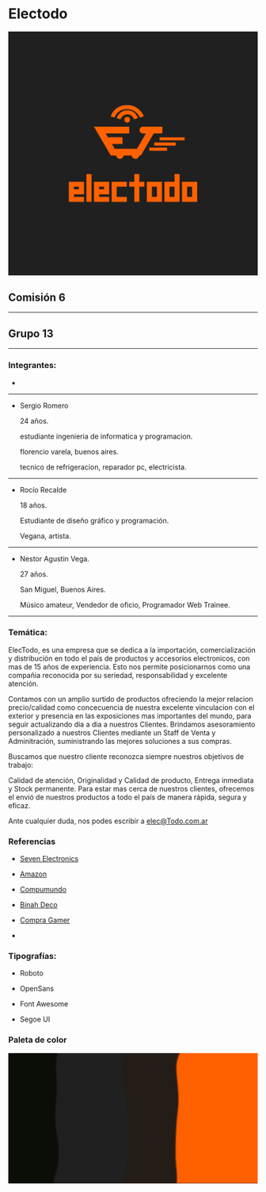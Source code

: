 # Electodo
![grupo_13](./logo/electodo_logo.png "Electodo")
## **Comisión 6**
---
## **Grupo 13**
___

### **Integrantes:**
-
___
-  Sergio Romero
   
   24 años.

   estudiante ingenieria de informatica y programacion.

   florencio varela, buenos aires.

   tecnico de refrigeracion, reparador pc, electricista.
___
-  Rocío Recalde

   18 años.

   Estudiante de diseño gráfico y programación. 

   Vegana, artista.
___
-  Nestor Agustin Vega.

   27 años.

   San Miguel, Buenos Aires.

   Músico amateur, Vendedor de oficio, Programador Web Trainee.
___

### **Temática:**
ElecTodo, es una empresa que se dedica a la importación, comercialización y distribución en todo el país de productos y accesorios electronicos, con mas de 15 años de experiencia.
Esto nos permite posicionarnos como una compañia reconocida por su seriedad, responsabilidad y excelente atención.

Contamos con un amplio surtido de productos ofreciendo la mejor relacion precio/calidad como concecuencia de nuestra excelente vinculacion con el exterior y presencia en las exposiciones mas importantes del mundo, para seguir actualizando dia a dia a nuestros Clientes. Brindamos asesoramiento personalizado a nuestros Clientes mediante un Staff de Venta y Adminitración, suministrando las mejores soluciones a sus compras.

Buscamos que nuestro cliente reconozca siempre nuestros objetivos de trabajo:

Calidad de atención, Originalidad y Calidad de producto, Entrega inmediata y Stock permanente.
Para estar mas cerca de nuestros clientes, ofrecemos el envió de nuestros productos a todo el país de manera rápida, segura y eficaz.
 
Ante cualquier duda, nos podes escribir a elec@Todo.com.ar

### **Referencias**
- [Seven Electronics](https://www.sevenelectronics.com.ar/ofertas.php)

- [Amazon](https://www.amazon.com/-/es/)

- [Compumundo](https://www.compumundo.com.ar/)

- [Binah Deco](https://www.binahdeco.com.ar/)

- [Compra Gamer](https://compragamer.com/)

-

### **Tipografías:**

- Roboto

- OpenSans

- Font Awesome

- Segoe UI

### **Paleta de color**
![paleta de color](./color/paleta_color.jpg)

 